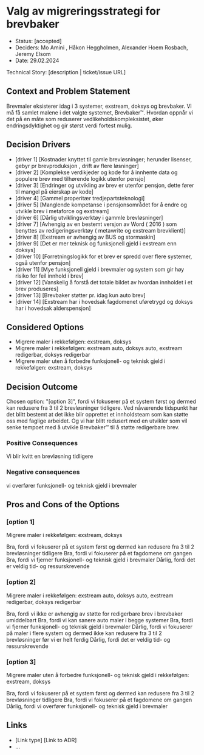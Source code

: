 # Valg av migreringsstrategi for brevbaker

* Status: [accepted] 
* Deciders: Mo Amini , Håkon Heggholmen, Alexander Hoem Rosbach, Jeremy Elsom
* Date: 29.02.2024

Technical Story: [description | ticket/issue URL] 

## Context and Problem Statement

Brevmaler eksisterer idag i 3 systemer, exstream, doksys og brevbaker. Vi må få samlet malene i det valgte systemet, Brevbaker&trade;.
Hvordan oppnår vi det på en måte som reduserer vedlikeholdskompleksistet, øker endringsdyktighet og gir størst verdi fortest mulig.

## Decision Drivers 

* [driver 1] [Kostnader knyttet til gamle brevløsninger; herunder lisenser, gebyr pr brevproduksjon , drift av flere løsninger]
* [driver 2] [Komplekse verdikjeder og kode for å innhente data og populere brev med tilhørende logikk utenfor pensjo]
* [driver 3] [Endringer og utvikling av brev er utenfor pensjon, dette fører til mangel på eierskap av kode]
* [driver 4] [Gammel properitær tredjepartsteknologi]
* [driver 5] [Manglende kompetanse i pensjonsområdet for å endre og utvikle brev i metaforce og exstream] 
* [driver 6] [Dårlig utviklingsverktøy i gammle brevløsninger]
* [driver 7] [Avhengig av en bestemt versjon av Word ( 2016 ) som benyttes av redigeringsverktøy ( metawrite og exstream brevklient)]
* [driver 8] [Exstream er avhengig av BUS og stormaskin]
* [driver 9] [Det er mer teknisk og funksjonell gjeld i exstream enn doksys]
* [driver 10] [Forretningslogikk for et brev er spredd over flere systemer, også utenfor pensjon]
* [driver 11] [Mye funksjonell gjeld i brevmaler og system som gir høy risiko for feil innhold i brev]
* [driver 12] [Vanskelig å forstå det totale bildet av hvordan innholdet i et brev produseres]
* [driver 13] [Brevbaker støtter pr. idag kun auto brev]
* [driver 14] [Exstream har i hovedsak fagdomenet uføretrygd og doksys har i hovedsak alderspensjon]

## Considered Options

* Migrere maler i rekkefølgen: exstream, doksys
* Migrere maler i rekkefølgen: exstream auto, doksys auto, exstream redigerbar, doksys redigerbar 
* Migrere maler uten å forbedre funksjonell- og teknisk gjeld i rekkefølgen: exstream, doksys

## Decision Outcome

Chosen option: "[option 3]", fordi vi fokuserer på et system først og dermed kan redusere fra 3 til 2 brevløsninger tidligere. Ved nåværende tidspunkt har det blitt bestemt at 
det ikke blir opprettet et innholdsteam som kan støtte oss med faglige arbeidet. Og vi har blitt redusert med en utvikler som vil senke tempoet med å utvikle Brevbaker&trade; til å støtte 
redigerbare brev.


### Positive Consequences 

Vi blir kvitt en brevløsning tidligere

### Negative consequences 

vi overfører funksjonell- og teknisk gjeld i brevmaler

## Pros and Cons of the Options

### [option 1]
Migrere maler i rekkefølgen: exstream, doksys

Bra, fordi vi fokuserer på et system først og dermed kan redusere fra 3 til 2 brevløsninger tidligere
Bra, fordi vi fokuserer på et fagdomene om gangen
Bra, fordi vi fjerner funksjonell- og teknisk gjeld i brevmaler
Dårlig, fordi det er veldig tid- og ressurskrevende


### [option 2]
Migrere maler i rekkefølgen: exstream auto, doksys auto, exstream redigerbar, doksys redigerbar

Bra, fordi vi ikke er avhengig av støtte for redigerbare brev i brevbaker umiddelbart
Bra, fordi vi kan sanere auto maler i begge systemer
Bra, fordi vi fjerner funksjonell- og teknisk gjeld i brevmaler
Dårlig, fordi vi fokuserer på maler i flere system og dermed ikke kan redusere fra 3 til 2 brevløsninger før vi er helt ferdig
Dårlig, fordi det er veldig tid- og ressurskrevende


### [option 3]
Migrere maler uten å forbedre funksjonell- og teknisk gjeld i rekkefølgen: exstream, doksys

Bra, fordi vi fokuserer på et system først og dermed kan redusere fra 3 til 2 brevløsninger tidligere
Bra, fordi vi fokuserer på et fagdomene om gangen
Dårlig, fordi vi overfører funksjonell- og teknisk gjeld i brevmaler

## Links 

* [Link type] [Link to ADR] <!-- example: Refined by [ADR-0005](0005-example.md) -->
* … <!-- numbers of links can vary -->